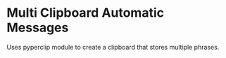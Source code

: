 # Multi Clipboard Automatic Messages
 Uses pyperclip module to create a clipboard that stores multiple phrases.
